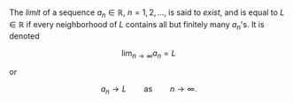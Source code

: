 The *limit* of a sequence $a_n \in \mathbb{R}$, $n=1,2,\ldots$, is said
to *exist*, and is equal to $L \in \mathbb R$ if every neighborhood of
$L$ contains all but finitely many $a_n$'s. It is denoted 

$$
\lim_{n\to\infty} a_n = L
$$

or

$$
a_n \to L \qquad \text{as} \qquad n \to \infty.
$$
